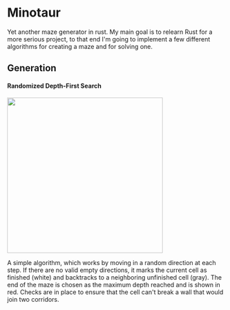 # Minotaur

Yet another maze generator in rust. My main goal is to relearn Rust for a more serious project, 
to that end I'm going to implement a few different algorithms for creating a maze and for solving one.

## Generation
#### Randomized Depth-First Search
<img src="https://github.com/typio/minotaur/assets/26017543/c57b62db-73e3-41c2-bfd9-9b8cd1ece090" width="360"  />

A simple algorithm, which works by moving in a random direction at each step. If there are no valid empty directions, it marks the current cell as finished (white) and backtracks to a neighboring unfinished cell (gray). The end of the maze is chosen as the maximum depth reached and is shown in red. Checks are in place to ensure that the cell can't break a wall that would join two corridors.
